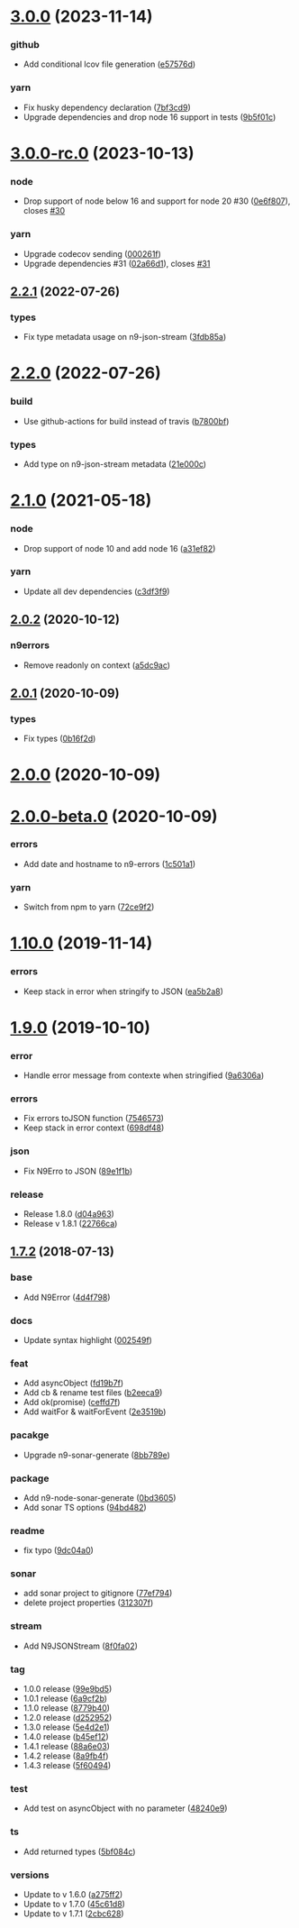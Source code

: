 

# [3.0.0](https://github.com/neo9/n9-node-utils/compare/3.0.0-rc.0...3.0.0) (2023-11-14)


### github

* Add conditional lcov file generation ([e57576d](https://github.com/neo9/n9-node-utils/commit/e57576d8d16480f2f0d71abf5f45e70c641fb40c))

### yarn

* Fix husky dependency declaration ([7bf3cd9](https://github.com/neo9/n9-node-utils/commit/7bf3cd9615635bd3676a94432e8476553e342a21))
* Upgrade dependencies and drop node 16 support in tests ([9b5f01c](https://github.com/neo9/n9-node-utils/commit/9b5f01c45a30f6ef736897144ea9b517eb5c6428))

# [3.0.0-rc.0](https://github.com/neo9/n9-node-utils/compare/2.2.1...3.0.0-rc.0) (2023-10-13)


### node

* Drop support of node below 16 and support for node 20 #30 ([0e6f807](https://github.com/neo9/n9-node-utils/commit/0e6f807165beca85a932b2001189204f7b49d23f)), closes [#30](https://github.com/neo9/n9-node-utils/issues/30)

### yarn

* Upgrade codecov sending ([000261f](https://github.com/neo9/n9-node-utils/commit/000261fe9409c0dcc6a9438b46a3dd84657497c3))
* Upgrade dependencies #31 ([02a66d1](https://github.com/neo9/n9-node-utils/commit/02a66d16377a69d11e983ab8bb81316de1bb9d48)), closes [#31](https://github.com/neo9/n9-node-utils/issues/31)

## [2.2.1](https://github.com/neo9/n9-node-utils/compare/2.2.0...2.2.1) (2022-07-26)


### types

* Fix type metadata usage on n9-json-stream ([3fdb85a](https://github.com/neo9/n9-node-utils/commit/3fdb85a1673d2049f419fb77a45859709edeb5ab))

# [2.2.0](https://github.com/neo9/n9-node-utils/compare/2.1.0...2.2.0) (2022-07-26)


### build

* Use github-actions for build instead of travis ([b7800bf](https://github.com/neo9/n9-node-utils/commit/b7800bfbf3099d0f97f730e64f71abad646073a2))

### types

* Add type on n9-json-stream metadata ([21e000c](https://github.com/neo9/n9-node-utils/commit/21e000c89db1a62b23a08d0ea22ccdcc1dbd145a))

# [2.1.0](https://github.com/neo9/n9-node-utils/compare/2.0.2...2.1.0) (2021-05-18)


### node

* Drop support of node 10 and add node 16 ([a31ef82](https://github.com/neo9/n9-node-utils/commit/a31ef82638000c88433690eadbffe93789087b45))

### yarn

* Update all dev dependencies ([c3df3f9](https://github.com/neo9/n9-node-utils/commit/c3df3f9320d587844495211c9acb6dcef8833cc1))

## [2.0.2](https://github.com/neo9/n9-node-utils/compare/2.0.1...2.0.2) (2020-10-12)


### n9errors

* Remove readonly on context ([a5dc9ac](https://github.com/neo9/n9-node-utils/commit/a5dc9ac43f2014612be6e7167dc7c9ff51327efa))

## [2.0.1](https://github.com/neo9/n9-node-utils/compare/2.0.0...2.0.1) (2020-10-09)


### types

* Fix types ([0b16f2d](https://github.com/neo9/n9-node-utils/commit/0b16f2d95f50e1968708ced08d7206173f609821))

# [2.0.0](https://github.com/neo9/n9-node-utils/compare/2.0.0-beta.0...2.0.0) (2020-10-09)

# [2.0.0-beta.0](https://github.com/neo9/n9-node-utils/compare/v1.10.0...2.0.0-beta.0) (2020-10-09)


### errors

* Add date and hostname to n9-errors ([1c501a1](https://github.com/neo9/n9-node-utils/commit/1c501a164d4b661dff06c44b0452d25273a72711))

### yarn

* Switch from npm to yarn ([72ce9f2](https://github.com/neo9/n9-node-utils/commit/72ce9f29d3f699da826a60547836a78ac6c5a5f3))



# [1.10.0](https://github.com/neo9/n9-node-utils/compare/v1.10.0...2.0.0-beta.0) (2019-11-14)


### errors

* Keep stack in error when stringify to JSON ([ea5b2a8](https://github.com/neo9/n9-node-utils/commit/ea5b2a8261acbd238f2b06e669347e66db4ba34e))



# [1.9.0](https://github.com/neo9/n9-node-utils/compare/v1.10.0...2.0.0-beta.0) (2019-10-10)


### error

* Handle error message from contexte when stringified ([9a6306a](https://github.com/neo9/n9-node-utils/commit/9a6306a86083996381b5adf4b75f0a4b2dbe911d))

### errors

* Fix errors toJSON function ([7546573](https://github.com/neo9/n9-node-utils/commit/7546573fd0604538b0e057c3b45992c87cfa2c55))
* Keep stack in error context ([698df48](https://github.com/neo9/n9-node-utils/commit/698df486da9c59bef1664b50fc11adcea4107885))

### json

* Fix N9Erro to JSON ([89e1f1b](https://github.com/neo9/n9-node-utils/commit/89e1f1b79f4575fd4188cf617d51ff41786d3f34))

### release

* Release 1.8.0 ([d04a963](https://github.com/neo9/n9-node-utils/commit/d04a96355aaa61551a90fae52a1ff283ec66a93d))
* Release v 1.8.1 ([22766ca](https://github.com/neo9/n9-node-utils/commit/22766ca582b62aa491c8ff3a2ae8cfe57a32a691))



## [1.7.2](https://github.com/neo9/n9-node-utils/compare/v1.10.0...2.0.0-beta.0) (2018-07-13)


### base

* Add N9Error ([4d4f798](https://github.com/neo9/n9-node-utils/commit/4d4f79854c70c5ba4a73d0e250d76fdeb7b3cc81))

### docs

* Update syntax highlight ([002549f](https://github.com/neo9/n9-node-utils/commit/002549f7bf4933cf265ecf2af40dc17339cef557))

### feat

* Add asyncObject ([fd19b7f](https://github.com/neo9/n9-node-utils/commit/fd19b7f365e19ac37b0b5d17cc718c2314c19136))
* Add cb & rename test files ([b2eeca9](https://github.com/neo9/n9-node-utils/commit/b2eeca90e25fd676407f05c54adcbb4bd7b4056d))
* Add ok(promise) ([ceffd7f](https://github.com/neo9/n9-node-utils/commit/ceffd7f95266fd6ba194dc16bdbbd48eacf293a4))
* Add waitFor & waitForEvent ([2e3519b](https://github.com/neo9/n9-node-utils/commit/2e3519b7eea93a2f44dfec1c7ceccda3571cbfc2))

### pacakge

* Upgrade n9-sonar-generate ([8bb789e](https://github.com/neo9/n9-node-utils/commit/8bb789eb67e68b5221944352ce92f7d41f2b4845))

### package

* Add n9-node-sonar-generate ([0bd3605](https://github.com/neo9/n9-node-utils/commit/0bd3605c12b70324a2b3e9b8b338aaebb7bf243c))
* Add sonar TS options ([94bd482](https://github.com/neo9/n9-node-utils/commit/94bd482531882b8bfb0edd969566e97af2e53e6e))

### readme

* fix typo ([9dc04a0](https://github.com/neo9/n9-node-utils/commit/9dc04a0ac73dfd42354f391bd0ce670383c4a8d2))

### sonar

* add sonar project to gitignore ([77ef794](https://github.com/neo9/n9-node-utils/commit/77ef7949295e29144cda4ef9da09219a8441bb58))
* delete project properties ([312307f](https://github.com/neo9/n9-node-utils/commit/312307f65f973435c6ddba6b067aa709e085c548))

### stream

* Add N9JSONStream ([8f0fa02](https://github.com/neo9/n9-node-utils/commit/8f0fa023d445044e270337b65de9a3ba53f550a9))

### tag

* 1.0.0 release ([99e9bd5](https://github.com/neo9/n9-node-utils/commit/99e9bd59b0a718c1ae9fb47499ec4a9cda8cc2b2))
* 1.0.1 release ([6a9cf2b](https://github.com/neo9/n9-node-utils/commit/6a9cf2baff58e251e3d94b35e0329282f70ef4f3))
* 1.1.0 release ([8779b40](https://github.com/neo9/n9-node-utils/commit/8779b4023a26fd88b390d50ad545be6e10e1f4cb))
* 1.2.0 release ([d252952](https://github.com/neo9/n9-node-utils/commit/d252952a5cc0312a121d2904b0cd8391a284fda6))
* 1.3.0 release ([5e4d2e1](https://github.com/neo9/n9-node-utils/commit/5e4d2e1ea8f9e265d7398cc526808b9a5f546a06))
* 1.4.0 release ([b45ef12](https://github.com/neo9/n9-node-utils/commit/b45ef1293d431fc58fd7afa7d0b89d6e0fba0554))
* 1.4.1 release ([88a6e03](https://github.com/neo9/n9-node-utils/commit/88a6e03ea870534d4c26d92849f5f365af7f2040))
* 1.4.2 release ([8a9fb4f](https://github.com/neo9/n9-node-utils/commit/8a9fb4f78adec77b56babf405f7e8baddbb94c5c))
* 1.4.3 release ([5f60494](https://github.com/neo9/n9-node-utils/commit/5f60494a810238aa055810edc2909409e7ad9ffc))

### test

* Add test on asyncObject with no parameter ([48240e9](https://github.com/neo9/n9-node-utils/commit/48240e9f27c8377e90eeb2876ba55b03d1dc6cdc))

### ts

* Add returned types ([5bf084c](https://github.com/neo9/n9-node-utils/commit/5bf084c8bd37998ae384ace1774183fb650d2be3))

### versions

* Update to v 1.6.0 ([a275ff2](https://github.com/neo9/n9-node-utils/commit/a275ff2391e93d1308432b36266e7f2297accdbc))
* Update to v 1.7.0 ([45c61d8](https://github.com/neo9/n9-node-utils/commit/45c61d8446167b66496ba58db044cc935e95c42f))
* Update to v 1.7.1 ([2cbc628](https://github.com/neo9/n9-node-utils/commit/2cbc628318d92754e259a152c50656e2f59160fd))
